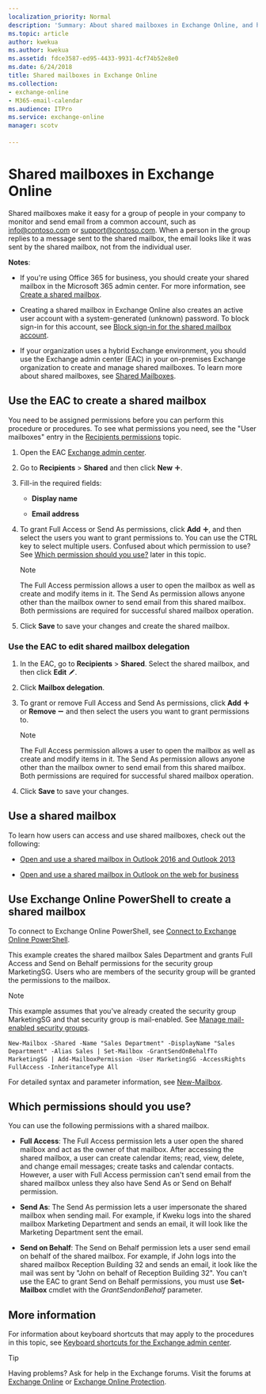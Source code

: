 ```yaml
---
localization_priority: Normal
description: 'Summary: About shared mailboxes in Exchange Online, and how to create them.'
ms.topic: article
author: kwekua
ms.author: kwekua
ms.assetid: fdce3587-ed95-4433-9931-4cf74b52e8e0
ms.date: 6/24/2018
title: Shared mailboxes in Exchange Online
ms.collection: 
- exchange-online
- M365-email-calendar
ms.audience: ITPro
ms.service: exchange-online
manager: scotv

---
```


# Shared mailboxes in Exchange Online

Shared mailboxes make it easy for a group of people in your company to monitor and send email from a common account, such as info@contoso.com or support@contoso.com. When a person in the group replies to a message sent to the shared mailbox, the email looks like it was sent by the shared mailbox, not from the individual user.

**Notes**:

- If you're using Office 365 for business, you should create your shared mailbox in the Microsoft 365 admin center. For more information, see [Create a shared mailbox](https://docs.microsoft.com/office365/admin/email/create-a-shared-mailbox).

- Creating a shared mailbox in Exchange Online also creates an active user account with a system-generated (unknown) password. To block sign-in for this account, see [Block sign-in for the shared mailbox account](https://docs.microsoft.com/office365/admin/email/create-a-shared-mailbox#block-sign-in-for-the-shared-mailbox-account).

- If your organization uses a hybrid Exchange environment, you should use the Exchange admin center (EAC) in your on-premises Exchange organization to create and manage shared mailboxes. To learn more about shared mailboxes, see [Shared Mailboxes](https://technet.microsoft.com/library/1d71c01b-e261-408e-a633-1d1c9d00032a.aspx).

## Use the EAC to create a shared mailbox

You need to be assigned permissions before you can perform this procedure or procedures. To see what permissions you need, see the "User mailboxes" entry in the [Recipients permissions](https://technet.microsoft.com/library/5b690bcb-c6df-4511-90e1-08ca91f43b37.aspx) topic.

1. Open the EAC [Exchange admin center](../exchange-admin-center.md).

2. Go to **Recipients** \> **Shared** and then click **New** ![Add Icon](../media/ITPro_EAC_AddIcon.gif).

3. Fill-in the required fields:

   - **Display name**

   - **Email address**

4. To grant Full Access or Send As permissions, click **Add** ![Add Icon](../media/ITPro_EAC_AddIcon.gif), and then select the users you want to grant permissions to. You can use the CTRL key to select multiple users. Confused about which permission to use? See [Which permission should you use?](https://technet.microsoft.com/library/d34bc827-1e83-4a7f-a219-8ba9c19fe24b.aspx#TypesOfPerms) later in this topic.

   > [!NOTE]
   > The Full Access permission allows a user to open the mailbox as well as create and modify items in it. The Send As permission allows anyone other than the mailbox owner to send email from this shared mailbox. Both permissions are required for successful shared mailbox operation.

4. Click **Save** to save your changes and create the shared mailbox.

### Use the EAC to edit shared mailbox delegation

1. In the EAC, go to **Recipients** \> **Shared**. Select the shared mailbox, and then click **Edit** ![Edit icon](../media/ITPro_EAC_EditIcon.gif).

2. Click **Mailbox delegation**.

3. To grant or remove Full Access and Send As permissions, click **Add** ![Add Icon](../media/ITPro_EAC_AddIcon.gif) or **Remove** ![Remove icon](../media/ITPro_EAC_RemoveIcon.gif) and then select the users you want to grant permissions to.

   > [!NOTE]
   > The Full Access permission allows a user to open the mailbox as well as create and modify items in it. The Send As permission allows anyone other than the mailbox owner to send email from this shared mailbox. Both permissions are required for successful shared mailbox operation.

4. Click **Save** to save your changes.

## Use a shared mailbox

To learn how users can access and use shared mailboxes, check out the following:

- [Open and use a shared mailbox in Outlook 2016 and Outlook 2013 ](https://go.microsoft.com/fwlink/p/?LinkId=834764)

- [Open and use a shared mailbox in Outlook on the web for business](https://go.microsoft.com/fwlink/p/?LinkId=834766)

## Use Exchange Online PowerShell to create a shared mailbox

To connect to Exchange Online PowerShell, see [Connect to Exchange Online PowerShell](https://docs.microsoft.com/powershell/exchange/exchange-online/connect-to-exchange-online-powershell/connect-to-exchange-online-powershell).

This example creates the shared mailbox Sales Department and grants Full Access and Send on Behalf permissions for the security group MarketingSG. Users who are members of the security group will be granted the permissions to the mailbox.

> [!NOTE]
> This example assumes that you've already created the security group MarketingSG and that security group is mail-enabled. See [Manage mail-enabled security groups](../recipients-in-exchange-online/manage-mail-enabled-security-groups.md).

```
New-Mailbox -Shared -Name "Sales Department" -DisplayName "Sales Department" -Alias Sales | Set-Mailbox -GrantSendOnBehalfTo MarketingSG | Add-MailboxPermission -User MarketingSG -AccessRights FullAccess -InheritanceType All
```

For detailed syntax and parameter information, see [New-Mailbox](https://technet.microsoft.com/library/42dbb25a-0b23-4775-ae15-7af62c089565.aspx).

## Which permissions should you use?

You can use the following permissions with a shared mailbox.

- **Full Access**: The Full Access permission lets a user open the shared mailbox and act as the owner of that mailbox. After accessing the shared mailbox, a user can create calendar items; read, view, delete, and change email messages; create tasks and calendar contacts. However, a user with Full Access permission can't send email from the shared mailbox unless they also have Send As or Send on Behalf permission.

- **Send As**: The Send As permission lets a user impersonate the shared mailbox when sending mail. For example, if Kweku logs into the shared mailbox Marketing Department and sends an email, it will look like the Marketing Department sent the email.

- **Send on Behalf**: The Send on Behalf permission lets a user send email on behalf of the shared mailbox. For example, if John logs into the shared mailbox Reception Building 32 and sends an email, it look like the mail was sent by "John on behalf of Reception Building 32". You can't use the EAC to grant Send on Behalf permissions, you must use **Set-Mailbox** cmdlet with the _GrantSendonBehalf_ parameter.

## More information

For information about keyboard shortcuts that may apply to the procedures in this topic, see [Keyboard shortcuts for the Exchange admin center](../accessibility/keyboard-shortcuts-in-admin-center.md).

> [!TIP]
> Having problems? Ask for help in the Exchange forums. Visit the forums at [Exchange Online](https://go.microsoft.com/fwlink/p/?linkId=267542) or [Exchange Online Protection](https://go.microsoft.com/fwlink/p/?linkId=285351).
